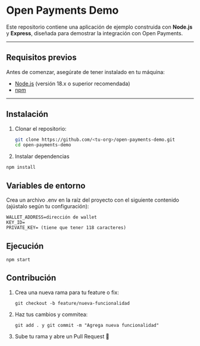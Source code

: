 # Open Payments Demo

Este repositorio contiene una aplicación de ejemplo construida con **Node.js** y **Express**, diseñada para demostrar la integración con Open Payments.  

---

## Requisitos previos

Antes de comenzar, asegúrate de tener instalado en tu máquina:

- [Node.js](https://nodejs.org/) (versión 18.x o superior recomendada)  
- [npm](https://www.npmjs.com/) 

---

## Instalación

1. Clonar el repositorio:

   ```bash
   git clone https://github.com/<tu-org>/open-payments-demo.git
   cd open-payments-demo

2. Instalar dependencias
  ```
  npm install
  ```

## Variables de entorno
Crea un archivo .env en la raíz del proyecto con el siguiente contenido (ajústalo según tu configuración):
  ```
  WALLET_ADDRESS=dirección de wallet
  KEY_ID=
  PRIVATE_KEY= (tiene que tener 118 caracteres)
  ```

## Ejecución
  ```
  npm start
  ```

## Contribución
1. Crea una nueva rama para tu feature o fix:
   ```
   git checkout -b feature/nueva-funcionalidad
   ```

2. Haz tus cambios y commitea:
   ```
   git add . y git commit -m "Agrega nueva funcionalidad"
   ```
3. Sube tu rama y abre un Pull Request 🚀




